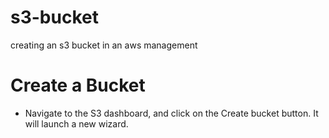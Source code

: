# s3-bucket
creating an s3 bucket in an aws management


# Create a Bucket

* Navigate to the S3 dashboard, and click on the Create bucket button. It will launch a new wizard.
